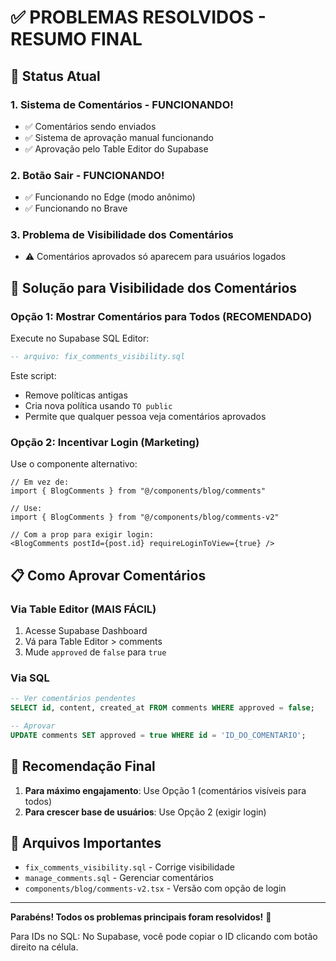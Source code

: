 # ✅ PROBLEMAS RESOLVIDOS - RESUMO FINAL

## 🎉 Status Atual

### 1. **Sistema de Comentários - FUNCIONANDO!**
- ✅ Comentários sendo enviados
- ✅ Sistema de aprovação manual funcionando
- ✅ Aprovação pelo Table Editor do Supabase

### 2. **Botão Sair - FUNCIONANDO!**
- ✅ Funcionando no Edge (modo anônimo)
- ✅ Funcionando no Brave

### 3. **Problema de Visibilidade dos Comentários**
- ⚠️ Comentários aprovados só aparecem para usuários logados

## 🔧 Solução para Visibilidade dos Comentários

### Opção 1: Mostrar Comentários para Todos (RECOMENDADO)

Execute no Supabase SQL Editor:
```sql
-- arquivo: fix_comments_visibility.sql
```

Este script:
- Remove políticas antigas
- Cria nova política usando `TO public`
- Permite que qualquer pessoa veja comentários aprovados

### Opção 2: Incentivar Login (Marketing)

Use o componente alternativo:
```tsx
// Em vez de:
import { BlogComments } from "@/components/blog/comments"

// Use:
import { BlogComments } from "@/components/blog/comments-v2"

// Com a prop para exigir login:
<BlogComments postId={post.id} requireLoginToView={true} />
```

## 📋 Como Aprovar Comentários

### Via Table Editor (MAIS FÁCIL)
1. Acesse Supabase Dashboard
2. Vá para Table Editor > comments
3. Mude `approved` de `false` para `true`

### Via SQL
```sql
-- Ver comentários pendentes
SELECT id, content, created_at FROM comments WHERE approved = false;

-- Aprovar
UPDATE comments SET approved = true WHERE id = 'ID_DO_COMENTARIO';
```

## 🎯 Recomendação Final

1. **Para máximo engajamento**: Use Opção 1 (comentários visíveis para todos)
2. **Para crescer base de usuários**: Use Opção 2 (exigir login)

## 📁 Arquivos Importantes

- `fix_comments_visibility.sql` - Corrige visibilidade
- `manage_comments.sql` - Gerenciar comentários
- `components/blog/comments-v2.tsx` - Versão com opção de login

---

**Parabéns! Todos os problemas principais foram resolvidos!** 🚀

Para IDs no SQL: No Supabase, você pode copiar o ID clicando com botão direito na célula.
